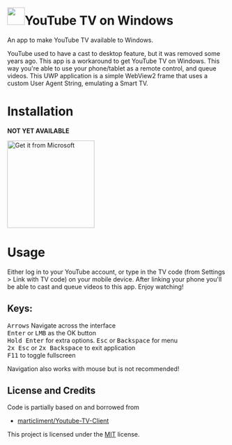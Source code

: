# <img src="https://raw.githubusercontent.com/m-a-x-s-e-e-l-i-g/youtube-tv-on-windows/main/Assets/icon.png" height="40">YouTube TV on Windows
An app to make YouTube TV available to Windows.

YouTube used to have a cast to desktop feature, but it was removed some years ago. This app is a workaround to get YouTube TV on Windows. This way you're able to use your phone/tablet as a remote control, and queue videos.
This UWP application is a simple WebView2 frame that uses a custom User Agent String, emulating a Smart TV.

# Installation
**NOT YET AVAILABLE**

[<img alt="Get it from Microsoft" width="200px" src="https://upload.wikimedia.org/wikipedia/commons/f/f7/Get_it_from_Microsoft_Badge.svg" href=""/>](https://apps.microsoft.com/store/apps)
<br>

# Usage
Either log in to your YouTube account, or type in the TV code (from Settings > Link with TV code) on your mobile device.
After linking your phone you'll be able to cast and queue videos to this app. 
Enjoy watching!

## Keys:
<kbd>Arrows</kbd> Navigate across the interface  
<kbd>Enter</kbd> or <kbd>LMB</kbd> as the OK button  
<kbd>Hold Enter</kbd> for extra options. 
<kbd>Esc</kbd> or <kbd>Backspace</kbd> for menu  
<kbd>2x Esc</kbd> or <kbd>2x Backspace</kbd> to exit application  
<kbd>F11</kbd> to toggle fullscreen

Navigation also works with mouse but is not recommended!

## License and Credits

Code is partially based on and borrowed from
- [marticliment/Youtube-TV-Client](https://github.com/marticliment/Youtube-TV-Client/)

This project is licensed under the [MIT](LICENSE) license.
